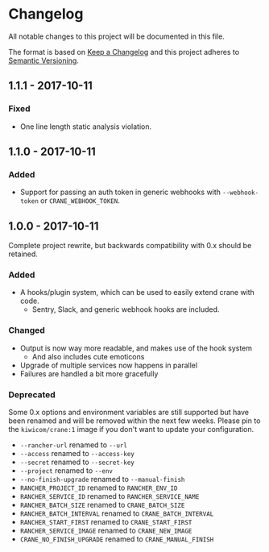 # Changelog

All notable changes to this project will be documented in this file.

The format is based on [Keep a Changelog](http://keepachangelog.com/en/1.0.0/)
and this project adheres to [Semantic Versioning](http://semver.org/spec/v2.0.0.html).

## 1.1.1 - 2017-10-11

### Fixed

- One line length static analysis violation.

## 1.1.0 - 2017-10-11

### Added

- Support for passing an auth token in generic webhooks
  with `--webhook-token` or `CRANE_WEBHOOK_TOKEN`.

## 1.0.0 - 2017-10-11

Complete project rewrite, but backwards compatibility with 0.x should be retained.

### Added

- A hooks/plugin system, which can be used to easily extend crane with code.
  - Sentry, Slack, and generic webhook hooks are included.

### Changed

- Output is now way more readable, and makes use of the hook system
  - And also includes cute emoticons
- Upgrade of multiple services now happens in parallel
- Failures are handled a bit more gracefully

### Deprecated

Some 0.x options and environment variables are still supported
but have been renamed and will be removed within the next few weeks.
Please pin to the `kiwicom/crane:1` image
if you don't want to update your configuration.

- `--rancher-url` renamed to `--url`
- `--access` renamed to `--access-key`
- `--secret` renamed to `--secret-key`
- `--project` renamed to `--env`
- `--no-finish-upgrade` renamed to `--manual-finish`
- `RANCHER_PROJECT_ID` renamed to `RANCHER_ENV_ID`
- `RANCHER_SERVICE_ID` renamed to `RANCHER_SERVICE_NAME`
- `RANCHER_BATCH_SIZE` renamed to `CRANE_BATCH_SIZE`
- `RANCHER_BATCH_INTERVAL` renamed to `CRANE_BATCH_INTERVAL`
- `RANCHER_START_FIRST` renamed to `CRANE_START_FIRST`
- `RANCHER_SERVICE_IMAGE` renamed to `CRANE_NEW_IMAGE`
- `CRANE_NO_FINISH_UPGRADE` renamed to `CRANE_MANUAL_FINISH`
